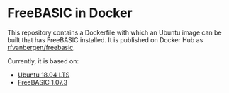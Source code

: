 # FreeBASIC in Docker

This repository contains a Dockerfile with which an Ubuntu image can be built that has FreeBASIC installed. 
It is published on Docker Hub as [rfvanbergen/freebasic](https://hub.docker.com/repository/docker/rfvanbergen/freebasic).

Currently, it is based on:
* [Ubuntu 18.04 LTS](https://releases.ubuntu.com/18.04/)
* [FreeBASIC 1.07.3](https://www.freebasic.net/)
